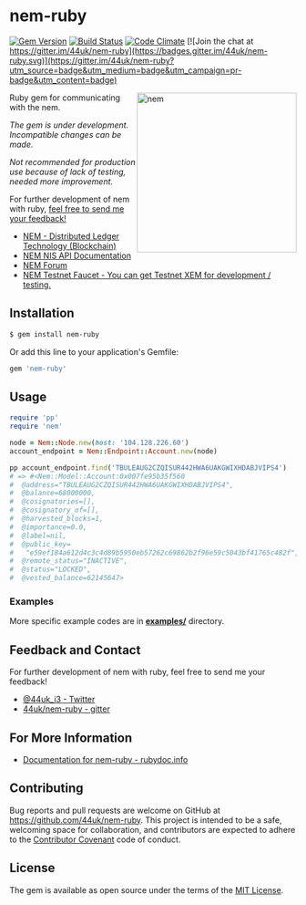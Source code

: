 # nem-ruby

[![Gem Version](https://badge.fury.io/rb/nem-ruby.svg)](https://badge.fury.io/rb/nem-ruby)
[![Build Status](https://travis-ci.org/44uk/nem-ruby.svg?branch=master)](https://travis-ci.org/44uk/nem-ruby)
[![Code Climate](https://codeclimate.com/github/44uk/nem-ruby/badges/gpa.svg)](https://codeclimate.com/github/44uk/nem-ruby)
[![Join the chat at https://gitter.im/44uk/nem-ruby](https://badges.gitter.im/44uk/nem-ruby.svg)](https://gitter.im/44uk/nem-ruby?utm_source=badge&utm_medium=badge&utm_campaign=pr-badge&utm_content=badge)

<img src="https://cloud.githubusercontent.com/assets/370508/24320282/a332d238-1175-11e7-96dc-75bc30e562d2.png" width="280" height="280" alt="nem" align="right" />

Ruby gem for communicating with the nem.

*The gem is under development. Incompatible changes can be made.*

*Not recommended for production use because of lack of testing, needed more improvement.*

For further development of nem with ruby, [feel free to send me your feedback!](#feedback-and-contact)

* [NEM \- Distributed Ledger Technology \(Blockchain\)](https://www.nem.io/)
* [NEM NIS API Documentation](https://nemproject.github.io/)
* [NEM Forum](https://forum.nem.io/)
* [NEM Testnet Faucet \- You can get Testnet XEM for development / testing.](http://test-nem-faucet.44uk.net/)

## Installation

```bash
$ gem install nem-ruby
```

Or add this line to your application's Gemfile:

```ruby
gem 'nem-ruby'
```

## Usage

```ruby
require 'pp'
require 'nem'

node = Nem::Node.new(host: '104.128.226.60')
account_endpoint = Nem::Endpoint::Account.new(node)

pp account_endpoint.find('TBULEAUG2CZQISUR442HWA6UAKGWIXHDABJVIPS4')
# => #<Nem::Model::Account:0x007fe95b35f560
#  @address="TBULEAUG2CZQISUR442HWA6UAKGWIXHDABJVIPS4",
#  @balance=68000000,
#  @cosignatories=[],
#  @cosignatory_of=[],
#  @harvested_blocks=1,
#  @importance=0.0,
#  @label=nil,
#  @public_key=
#   "e59ef184a612d4c3c4d89b5950eb57262c69862b2f96e59c5043bf41765c482f",
#  @remote_status="INACTIVE",
#  @status="LOCKED",
#  @vested_balance=62145647>
```

### Examples

More specific example codes are in **[examples/](examples/)** directory.

## Feedback and Contact

For further development of nem with ruby, feel free to send me your feedback!

* [@44uk_i3 - Twitter](https://twitter.com/44uk_i3)
* [44uk/nem-ruby - gitter](https://gitter.im/44uk/nem-ruby)

## For More Information

* [Documentation for nem-ruby - rubydoc.info](http://www.rubydoc.info/gems/nem-ruby)

## Contributing

Bug reports and pull requests are welcome on GitHub at https://github.com/44uk/nem-ruby. This project is intended to be a safe, welcoming space for collaboration, and contributors are expected to adhere to the [Contributor Covenant](http://contributor-covenant.org) code of conduct.

## License

The gem is available as open source under the terms of the [MIT License](LICENSE).
